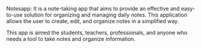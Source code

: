 Notesapp:
It is a note-taking app that aims to provide an effective and easy-to-use solution for organizing and managing daily notes. 
This application allows the user to create, edit, and organize notes in a simplified way.

This app is aimed the students, teachers, professionals, and anyone who needs a tool to take notes and organize information.
